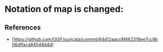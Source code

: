 # Notation of map is changed:

## References 

- [https://github.com/OISF/suricata/commit/64d12aacc8f462318ee7cc9b06dffaca84548d4d]
